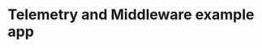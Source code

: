 # Telemetry and Middleware example app

[//]: # (http://localhost:3000/explore/metrics/trail?from=now-1h&to=now&var-ds=P1809F7CD0C75ACF3&var-filters=&refresh=5s)